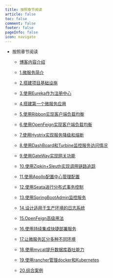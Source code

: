 ```yaml
---
title: 按照章节阅读
article: false
toc: false
comment: false
footer: false
pageInfo: false
icon: navigate
---
```


- 按照章节阅读

    - <a class="breadcrumb-link" href="springcloud-eureka-chapter-0.博客内容介绍.html">博客内容介绍</a>

    - <a class="breadcrumb-link" href="springcloud-eureka-chapter-1.微服务简介.html">1.微服务简介</a>

    - <a class="breadcrumb-link" href="springcloud-eureka-chapter-2.搭建项目基础设施.html">2.搭建项目基础设施</a>

    - <a class="breadcrumb-link" href="springcloud-eureka-chapter-3.使用Eureka作为注册中心.html">3.使用Eureka作为注册中心</a>

    - <a class="breadcrumb-link" href="springcloud-eureka-chapter-4.搭建第一个微服务应用.html">4.搭建第一个微服务应用</a>

    - <a class="breadcrumb-link" href="springcloud-eureka-chapter-5.使用Ribbon实现客户端负载均衡.html">5.使用Ribbon实现客户端负载均衡</a>

    - <a class="breadcrumb-link" href="springcloud-eureka-chapter-6.使用OpenFeign实现客户端负载均衡.html">6.使用OpenFeign实现客户端负载均衡</a>

    - <a class="breadcrumb-link" href="springcloud-eureka-chapter-7.使用Hystrix实现服务降级和熔断.html">7.使用Hystrix实现服务降级和熔断</a>

    - <a class="breadcrumb-link" href="springcloud-eureka-chapter-8.使用DashBoard和Turbine监控服务访问情况.html">8.使用DashBoard和Turbine监控服务访问情况</a>

    - <a class="breadcrumb-link" href="springcloud-eureka-chapter-9.使用GateWay实现网关功能.html">9.使用GateWay实现网关功能</a>

    - <a class="breadcrumb-link" href="springcloud-eureka-chapter-10.使用Zipkin+Sleuth实现调用链路追踪.html">10.使用Zipkin+Sleuth实现调用链路追踪</a>

    - <a class="breadcrumb-link" href="springcloud-eureka-chapter-11.使用Apollo配置中心管理配置.html">11.使用Apollo配置中心管理配置</a>

    - <a class="breadcrumb-link" href="springcloud-eureka-chapter-12.使用Seata进行分布式事务控制.html">12.使用Seata进行分布式事务控制</a>

    - <a class="breadcrumb-link" href="springcloud-eureka-chapter-13.使用SpringBootAdmin监控服务.html">13.使用SpringBootAdmin监控服务</a>

    - <a class="breadcrumb-link" href="springcloud-eureka-chapter-14.设计适用于生产环境的日志系统.html">14.设计适用于生产环境的日志系统</a>

    - <a class="breadcrumb-link" href="springcloud-eureka-chapter-15.OpenFeign高级用法.html">15.OpenFeign高级用法</a>

    - <a class="breadcrumb-link" href="springcloud-eureka-chapter-16.使用持续集成快捷部署服务.html">16.使用持续集成快捷部署服务</a>

    - <a class="breadcrumb-link" href="springcloud-eureka-chapter-17.让微服务区分多种不同环境.html">17.让微服务区分多种不同环境</a>

    - <a class="breadcrumb-link" href="springcloud-eureka-chapter-18.使用mycat提升数据库吞吐能力.html">18.使用mycat提升数据库吞吐能力</a>

    - <a class="breadcrumb-link" href="springcloud-eureka-chapter-19.使用rancher管理docker和Kubernetes.html">19.使用rancher管理docker和Kubernetes</a>

    - <a class="breadcrumb-link" href="springcloud-eureka-chapter-20.综合案例.html">20.综合案例</a>

